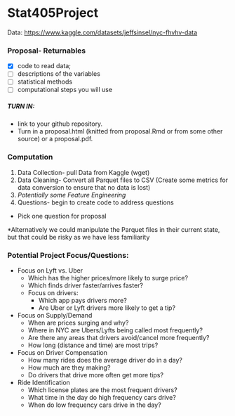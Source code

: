 # Stat405Project

Data:
https://www.kaggle.com/datasets/jeffsinsel/nyc-fhvhv-data

### Proposal- Returnables
- [X] code to read data; 
- [ ] descriptions of the variables
- [ ] statistical methods
- [ ] computational steps you will use
##### TURN IN:
- link to your github repository. 
- Turn in a proposal.html (knitted from proposal.Rmd or from some
other source) or a proposal.pdf.

### Computation
1. Data Collection- pull Data from Kaggle (wget)
2. Data Cleaning- Convert all Parquet files to CSV (Create some metrics for data conversion to ensure that no data is lost)
3. _Potentially some Feature Engineering_
4. Questions- begin to create code to address questions
* Pick one question for proposal

*Alternatively we could manipulate the Parquet files in their current state, but that could be risky as we have less familiarity 


### Potential Project Focus/Questions:

- Focus on Lyft vs. Uber
    - Which has the higher prices/more likely to surge price?
    - Which finds driver faster/arrives faster?
    - Focus on drivers:
        - Which app pays drivers more?
        - Are Uber or Lyft drivers more likely to get a tip?
- Focus on Supply/Demand
    - When are prices surging and why?
    - Where in NYC are Ubers/Lyfts being called most frequently?
    - Are there any areas that drivers avoid/cancel more frequently?
    - How long (distance and time) are most trips?
- Focus on Driver Compensation
    - How many rides does the average driver do in a day?
    - How much are they making?
    - Do drivers that drive more often get more tips?
- Ride Identification
    - Which license plates are the most frequent drivers?
    - What time in the day do high frequency cars drive?
    - When do low frequency cars drive in the day?
   
